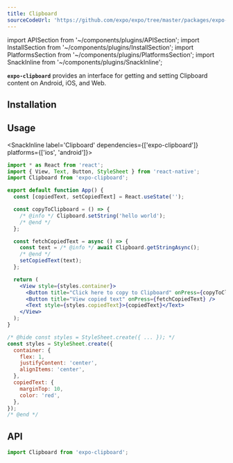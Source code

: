 ```yaml
---
title: Clipboard
sourceCodeUrl: 'https://github.com/expo/expo/tree/master/packages/expo-clipboard'
---
```


import APISection from '~/components/plugins/APISection';
import InstallSection from '~/components/plugins/InstallSection';
import PlatformsSection from '~/components/plugins/PlatformsSection';
import SnackInline from '~/components/plugins/SnackInline';

**`expo-clipboard`** provides an interface for getting and setting Clipboard content on Android, iOS, and Web.

<PlatformsSection android emulator ios simulator web />

## Installation

<InstallSection packageName="expo-clipboard" />

## Usage

<SnackInline label='Clipboard' dependencies={['expo-clipboard']} platforms={['ios', 'android']}>

```jsx
import * as React from 'react';
import { View, Text, Button, StyleSheet } from 'react-native';
import Clipboard from 'expo-clipboard';

export default function App() {
  const [copiedText, setCopiedText] = React.useState('');

  const copyToClipboard = () => {
    /* @info */ Clipboard.setString('hello world');
    /* @end */
  };

  const fetchCopiedText = async () => {
    const text = /* @info */ await Clipboard.getStringAsync();
    /* @end */
    setCopiedText(text);
  };

  return (
    <View style={styles.container}>
      <Button title="Click here to copy to Clipboard" onPress={copyToClipboard} />
      <Button title="View copied text" onPress={fetchCopiedText} />
      <Text style={styles.copiedText}>{copiedText}</Text>
    </View>
  );
}

/* @hide const styles = StyleSheet.create({ ... }); */
const styles = StyleSheet.create({
  container: {
    flex: 1,
    justifyContent: 'center',
    alignItems: 'center',
  },
  copiedText: {
    marginTop: 10,
    color: 'red',
  },
});
/* @end */
```

</SnackInline>

## API

```js
import Clipboard from 'expo-clipboard';
```

<APISection packageName="expo-clipboard" />
